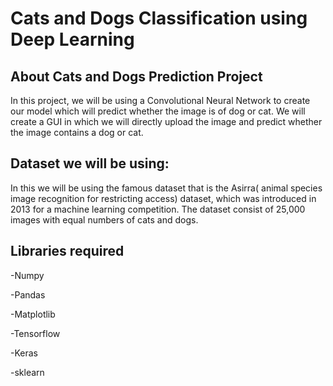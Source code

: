 
# Cats and Dogs Classification using Deep Learning


## About Cats and Dogs Prediction Project
In this project, we will be using a Convolutional Neural Network to create our model which will predict whether the image is of dog or cat. We will create a GUI in which we will directly upload the image and predict whether the image contains a dog or cat.

## Dataset we will be using:
In this we will be using the famous dataset that is the Asirra( animal species image recognition for restricting access) dataset, which was introduced in 2013 for a machine learning competition. The dataset consist of 25,000 images with equal numbers of cats and dogs.

## Libraries required
-Numpy

-Pandas

-Matplotlib

-Tensorflow

-Keras

-sklearn